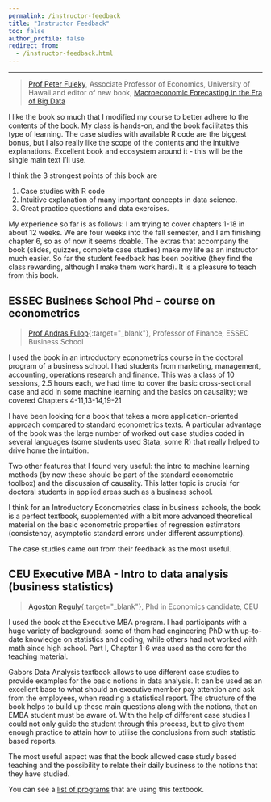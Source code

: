 ```yaml
---
permalink: /instructor-feedback
title: "Instructor Feedback"
toc: false
author_profile: false
redirect_from:
  - /instructor-feedback.html
---
```

___

>[Prof Peter Fuleky](http://www2.hawaii.edu/~fuleky/), Associate Professor of Economics, University of Hawaii and editor of new book, [Macroeconomic Forecasting in the Era of Big Data](https://link.springer.com/book/10.1007%2F978-3-030-31150-6)

I like the book so much that I modified my course to better adhere to the contents of the book. My class is hands-on, and the book facilitates this type of learning. The case studies with available R code are the biggest bonus, but I also really like the scope of the contents and the intuitive explanations. Excellent book and ecosystem around it - this will be the single main text I’ll use. 

I think the 3 strongest points of this book are
1. Case studies with R code
2. Intuitive explanation of many important concepts in data science.
3. Great practice questions and data exercises.

My experience so far is as follows: I am trying to cover chapters 1-18 in about 12 weeks. We are four weeks into the fall semester, and I am finishing chapter  6, so as of now it seems doable. The extras that accompany the book (slides, quizzes, complete case studies) make my life as an instructor much easier. So far the student feedback has been positive (they find the class rewarding, although I make them work hard). It is a pleasure to teach from this book.


## ESSEC Business School Phd  - course on econometrics 

>[Prof Andras Fulop](https://faculty.essec.edu/en/cv/en-fulop-andras/){:target="_blank"}, Professor of Finance, ESSEC Business School


I used the book in an introductory econometrics course in the doctoral program of a business school. I had students from marketing, management, accounting, operations research and finance.  This was a class of 10 sessions, 2.5 hours each, we had time to cover the basic cross-sectional case and add in some machine learning and the basics on causality; we covered Chapters 4-11,13-14,19-21

I have been looking for a book that takes a more application-oriented approach compared to standard econometrics texts. A particular advantage of the book was the large number of worked out case studies coded in several languages (some students used Stata, some R) that really helped to drive home the intuition. 

Two other features that I found very useful: the intro to machine learning methods (by now these should be part of the standard econometric toolbox)  and the discussion of causality. This latter topic is crucial for doctoral students in applied areas such as a business school.

I think for an Introductory Econometrics class in business schools, the book is a perfect textbook, supplemented with a bit more advanced theoretical material on the basic econometric properties of regression estimators (consistency, asymptotic standard errors under different assumptions).
 
The case studies came out from their feedback as the most useful. 


## CEU Executive MBA - Intro to data analysis (business statistics)

>[ Agoston Reguly](https://github.com/regulyagoston){:target="_blank"}, Phd in Economics candidate, CEU 


I used the book at the Executive MBA program. I had participants with a huge variety of background: some of them had engineering PhD with up-to-date knowledge on statistics and coding, while others had not worked with math since high school. Part I, Chapter 1-6 was used as the core for the teaching material.

Gabors Data Analysis textbook allows to use different case studies to provide examples for the basic notions in data analysis. It can be used as an excellent base to what should an executive member pay attention and ask from the employees, when reading a statistical report. The structure of the book helps to build up these main questions along with the notions, that an EMBA student must be aware of. With the help of different case studies I could not only guide the student through this process, but to give them enough practice to attain how to utilise the conclusions from such statistic based reports.

The most useful aspect was that the book allowed case study based teaching and the possibility to relate their daily business to the notions that they have studied.






You can see a [list of programs](/courses-using/) that are using this textbook.
